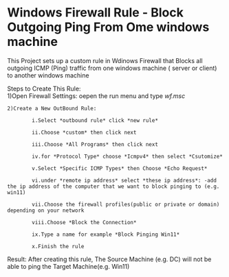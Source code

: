 # Windows Firewall Rule - Block Outgoing Ping From Ome windows machine
This Project sets up a custom rule in Wdinows Firewall that Blocks all outgoing ICMP (Ping) traffic from one windows machine ( server or client) to another windows machine

Steps to Create This Rule:        
    1)Open Firewall Settings: oepen the run menu and type *wf.msc*   
    
    2)Create a New OutBound Rule: 
    
            i.Select *outbound rule* click *new rule*   
            
            ii.Choose *custom* then click next     
            
            iii.Choose *All Programs* then click next  
            
            iv.for *Protocol Type* choose *Icmpv4* then select *Csutomize* 
            
            v.Select *Specific ICMP Types* then Choose *Echo Request*    
            
            vi.under *remote ip address* select *these ip address*: -add the ip address of the computer that we want to block pinging to (e.g. win11) 
            
            vii.Choose the firewall profiles(public or private or domain) depending on your network   
            
            viii.Choose *Block the Connection*   
            
            ix.Type a name for example *Block Pinging Win11*  
            
            x.Finish the rule    
            

Result: After creating this rule, The Source Machine (e.g. DC) will not be able to ping the Target Machine(e.g. Win11)
